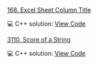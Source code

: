 [168. Excel Sheet Column Title](https://leetcode.com/problems/excel-sheet-column-title/)

💻 C++ solution: [View Code](../Problems/168.Excel-Sheet-Column-Title/168.Excel-Sheet-Column-Title.cpp)

[3110. Score of a String](https://leetcode.com/problems/score-of-a-string/description/)

💻 C++ solution: [View Code](Problems/3110.Score-of-a-String/3110.Score-of-a-String.cpp)